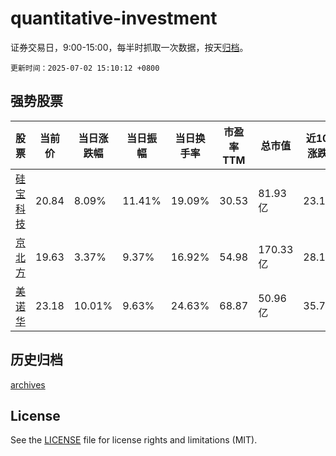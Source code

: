 # quantitative-investment

证券交易日，9:00-15:00，每半时抓取一次数据，按天[归档](archives)。

`更新时间：2025-07-02 15:10:12 +0800`

## 强势股票

|股票|当前价|当日涨跌幅|当日振幅|当日换手率|市盈率TTM|总市值|近10日涨跌幅|
|----|----|----|----|----|----|----|----|
|[硅宝科技](https://xueqiu.com/S/SZ300019)|20.84|8.09%|11.41%|19.09%|30.53|81.93亿|23.17%|
|[京北方](https://xueqiu.com/S/SZ002987)|19.63|3.37%|9.37%|16.92%|54.98|170.33亿|28.13%|
|[美诺华](https://xueqiu.com/S/SH603538)|23.18|10.01%|9.63%|24.63%|68.87|50.96亿|35.79%|

## 历史归档

[archives](archives)

## License

See the [LICENSE](LICENSE) file for license rights and limitations (MIT).
